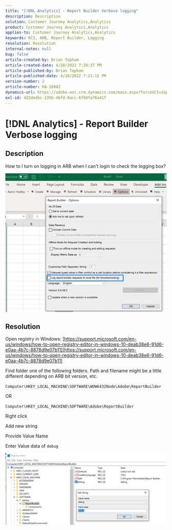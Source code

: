 ```yaml
---
title: "[!DNL Analytics] - Report Builder Verbose logging"
description: Description
solution: Customer Journey Analytics,Analytics
product: Customer Journey Analytics,Analytics
applies-to: Customer Journey Analytics,Analytics
keywords: KCS, ARB, Report Builder, Logging
resolution: Resolution
internal-notes: null
bug: false
article-created-by: Brian Topham
article-created-date: 4/28/2022 7:20:37 PM
article-published-by: Brian Topham
article-published-date: 4/28/2022 7:21:15 PM
version-number: 2
article-number: KA-16942
dynamics-url: https://adobe-ent.crm.dynamics.com/main.aspx?forceUCI=1&pagetype=entityrecord&etn=knowledgearticle&id=26414a44-28c7-ec11-a7b6-0022480a1b03
exl-id: dd2dedbc-135b-46fd-8acc-6f84fa76a41f
---
```

# [!DNL Analytics] - Report Builder Verbose logging

## Description


How to I turn on logging in ARB when I can't login to check the logging box?

![](assets/___27414a44-28c7-ec11-a7b6-0022480a1b03___.png)


## Resolution




Open registry in Windows: [https://support.microsoft.com/en-us/windows/how-to-open-registry-editor-in-windows-10-deab38e6-91d6-e0aa-4b7c-8878d9e07b11](https://support.microsoft.com/en-us/windows/how-to-open-registry-editor-in-windows-10-deab38e6-91d6-e0aa-4b7c-8878d9e07b11)

Find folder one of the following folders. Path and filename might be a little different depending on ARB bit version, etc.

`Computer\HKEY_LOCAL_MACHINE\SOFTWARE\WOW6432Node\Adobe\ReportBuilder`

OR

`Computer\HKEY_LOCAL_MACHINE\SOFTWARE\Adobe\ReportBuilder`

Right click

Add new string

Provide Value Name

Enter Value data of `debug`

![](assets/066ee289-0b9e-eb11-b1ac-000d3a3684a8.png)
